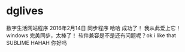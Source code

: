 # dglives
数字生活网站程序 2016年2月14日 同步程序
哈哈 成功了！ 我从此爱上它！
windows 完美同步，太棒了！
软件兼容是不是还有问题呢？ok i like that
SUBLIME  HAHAH 你好吗 